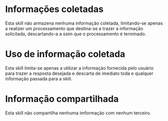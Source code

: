 # Informações coletadas

Esta skill não armazena nenhuma informação coletada, limitando-se apenas a realizer um processamento que destina-se a trazer a informação solicitada, descartando-a a ssim que o processamento é terminado.

# Uso de informação coletada

Esta skill limita-se apenas a utilizar a informação fornecida pelo usuário para trazer a resposta desejada e descarta de imediato toda e qualquer informação passada para a skill.

# Informação compartilhada

Esta skill não compartilha nenhuma imformação com nenhum terceiro.